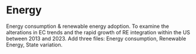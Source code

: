 # Energy
Energy consumption &amp; renewable energy adoption.
To examine the alterations in EC trends and the rapid growth of RE integration within the US between 2013 and 2023.
Add three files: Energy consumption, Renewable Energy, State variation.
